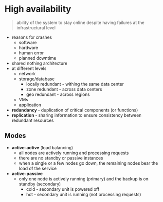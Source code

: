 # High availability
> ability of the system to stay online despite having failures at the infrastructural level

- reasons for crashes
    - software
    - hardware
    - human error
    - planned downtime
- shared nothing architecture
- at different levels
    - network
    - storage/database
        - locally redundant - withing the same data center
        - zone redundant - across data centers
        - geo redundant - across regions
    - VMs
    - application
- **redundancy** - duplication of critical components (or functions)
- **replication** - sharing information to ensure consistency between redundant resources

## Modes
- **active-active** (load balancing)
    - all nodes are actively running and processing requests
    - there are no standby or passive instances
    - when a single or a few nodes go down, the remaining nodes bear the load of the service
- **active-passive**
    - only one node is actively running (primary) and the backup is on standby (secondary)
        - cold - secondary unit is powered off
        - hot - secondary unit is running (not processing requests)